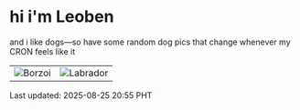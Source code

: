 # hi i'm Leoben

and i like dogs—so have some random dog pics that change whenever my CRON feels like it

|  |  |
|--------|----------|
| ![Borzoi](https://random-dog-vercel.vercel.app/api/random-borzoi?v=1756126536) | ![Labrador](https://random-dog-vercel.vercel.app/api/random-labrador?v=1756126536) |

Last updated: 2025-08-25 20:55 PHT
